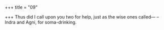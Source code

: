 +++
title = "09"

+++
Thus did I call upon you two for help, just as the wise ones called— – Indra and Agni, for soma-drinking.  